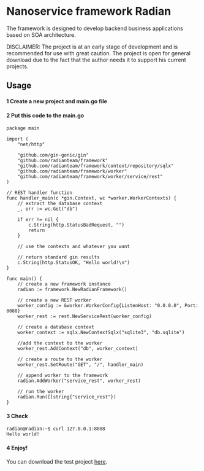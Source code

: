 # Nanoservice framework Radian

The framework is designed to develop backend business applications based on SOA architecture.

DISCLAIMER: The project is at an early stage of development and is recommended for use with great caution. The project is open for general download due to the fact that the author needs it to support his current projects.

## Usage

#### 1 Create a new project and main.go file
#### 2 Put this code to the main.go

```
package main

import (
	"net/http"

	"github.com/gin-gonic/gin"
	"github.com/radianteam/framework"
	"github.com/radianteam/framework/context/repository/sqlx"
	"github.com/radianteam/framework/worker"
	"github.com/radianteam/framework/worker/service/rest"
)

// REST handler function
func handler_main(c *gin.Context, wc *worker.WorkerContexts) {
	// extract the database context
	_, err := wc.Get("db")

	if err != nil {
		c.String(http.StatusBadRequest, "")
		return
	}

	// use the contexts and whatever you want

	// return standard gin results
	c.String(http.StatusOK, "Hello world!\n")
}

func main() {
	// create a new framework instance
	radian := framework.NewRadianFramework()

	// create a new REST worker
	worker_config := &worker.WorkerConfig{ListenHost: "0.0.0.0", Port: 8088}
	worker_rest := rest.NewServiceRest(worker_config)

	// create a database context
	worker_context := sqlx.NewContextSqlx("sqlite3", "db.sqlite")

	//add the context to the worker
	worker_rest.AddContext("db", worker_context)

	// create a route to the worker
	worker_rest.SetRoute("GET", "/", handler_main)

	// append worker to the framework
	radian.AddWorker("service_rest", worker_rest)

	// run the worker
	radian.Run([]string{"service_rest"})
}
```

#### 3 Check

```
radian@radian:~$ curl 127.0.0.1:8088
Hello world!
```

#### 4 Enjoy!

You can download the test project [here](https://github.com/radianteam/framework-test "Radian Framework Test Project").